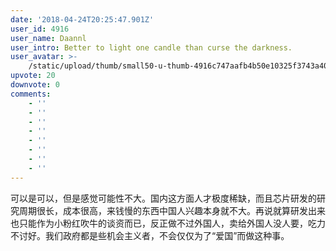 ```yaml
---
date: '2018-04-24T20:25:47.901Z'
user_id: 4916
user_name: Daannl
user_intro: Better to light one candle than curse the darkness.
user_avatar: >-
    /static/upload/thumb/small50-u-thumb-4916c747aafb4b50e10325f3743a40544be96dd04fca.png
upvote: 20
downvote: 0
comments:
    - ''
    - ''
    - ''
    - ''
    - ''
    - ''
    - ''
    - ''
---
```


可以是可以，但是感觉可能性不大。国内这方面人才极度稀缺，而且芯片研发的研究周期很长，成本很高，来钱慢的东西中国人兴趣本身就不大。再说就算研发出来也只能作为小粉红吹牛的谈资而已，反正做不过外国人，卖给外国人没人要，吃力不讨好。我们政府都是些机会主义者，不会仅仅为了“爱国”而做这种事。
